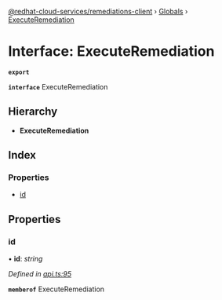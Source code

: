 [@redhat-cloud-services/remediations-client](../README.md) › [Globals](../globals.md) › [ExecuteRemediation](executeremediation.md)

# Interface: ExecuteRemediation

**`export`** 

**`interface`** ExecuteRemediation

## Hierarchy

* **ExecuteRemediation**

## Index

### Properties

* [id](executeremediation.md#id)

## Properties

###  id

• **id**: *string*

*Defined in [api.ts:95](https://github.com/leSamo/javascript-clients/blob/master/packages/remediations/api.ts#L95)*

**`memberof`** ExecuteRemediation
